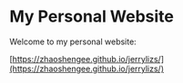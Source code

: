 # My Personal Website

Welcome to my personal website:

[https://zhaoshengee.github.io/jerrylizs/](https://zhaoshengee.github.io/jerrylizs/)